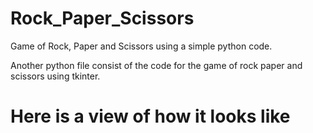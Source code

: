 # Rock_Paper_Scissors
Game of Rock, Paper and Scissors using a simple python code.

Another python file consist of the code for the game of rock paper and scissors using tkinter.

# Here is a view of how it looks like



